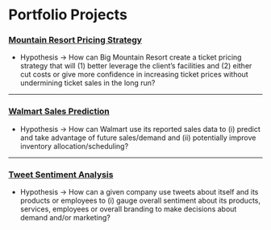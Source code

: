 # Portfolio Projects

### [Mountain Resort Pricing Strategy](https://github.com/Daolaiya/Data-Science-Portfolio/tree/main/Project%201)
- Hypothesis → How can Big Mountain Resort create a ticket pricing strategy that will (1) better leverage the client’s facilities
and (2) either cut costs or give more confidence in increasing ticket prices without undermining ticket sales in the long run?

<hr>

### [Walmart Sales Prediction](https://github.com/Daolaiya/Data-Science-Portfolio/tree/main/Project%202)
- Hypothesis → How can Walmart use its reported sales data to (i) predict and take advantage of future
sales/demand and (ii) potentially improve inventory allocation/scheduling?

<hr>

### [Tweet Sentiment Analysis](https://github.com/Daolaiya/Data-Science-Portfolio/tree/main/Project%203)
- Hypothesis → How can a given company use tweets about itself and its products or employees to (i) gauge
overall sentiment about its products, services, employees or overall branding to make decisions about demand
and/or marketing?
